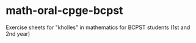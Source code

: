 # math-oral-cpge-bcpst
Exercise sheets for "kholles" in mathematics for BCPST students (1st and 2nd year)
